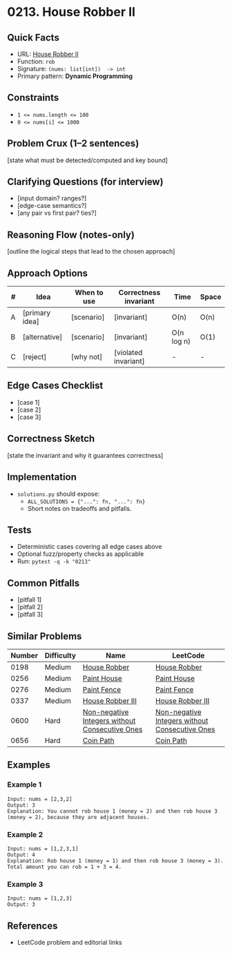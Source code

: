 # 0213. House Robber II

## Quick Facts

- URL: [House Robber II](https://leetcode.com/problems/house-robber-ii/)
- Function: `rob`
- Signature: `(nums: list[int])  -> int`
- Primary pattern: **Dynamic Programming**

## Constraints

- `1 <= nums.length <= 100`
- `0 <= nums[i] <= 1000`

## Problem Crux (1–2 sentences)

[state what must be detected/computed and key bound]

## Clarifying Questions (for interview)

- [input domain? ranges?]
- [edge-case semantics?]
- [any pair vs first pair? ties?]

## Reasoning Flow (notes-only)

[outline the logical steps that lead to the chosen approach]

## Approach Options

| # | Idea | When to use | Correctness invariant | Time | Space |
|---|------|-------------|-----------------------|------|-------|
| A | [primary idea] | [scenario] | [invariant] | O(n) | O(n) |
| B | [alternative] | [scenario] | [invariant] | O(n log n) | O(1) |
| C | [reject] | [why not] | [violated invariant] | - | - |

## Edge Cases Checklist

- [case 1]
- [case 2]
- [case 3]

## Correctness Sketch

[state the invariant and why it guarantees correctness]

## Implementation

- `solutions.py` should expose:
  - `ALL_SOLUTIONS = {"...": fn, "...": fn}`
  - Short notes on tradeoffs and pitfalls.

## Tests

- Deterministic cases covering all edge cases above
- Optional fuzz/property checks as applicable
- Run: `pytest -q -k "0213"`

## Common Pitfalls

- [pitfall 1]
- [pitfall 2]
- [pitfall 3]

## Similar Problems

| Number | Difficulty | Name | LeetCode |
|---|---|---|---|
| 0198 | Medium | [House Robber](../0198-house-robber/readme.md) | [House Robber](https://leetcode.com/problems/house-robber/) |
| 0256 | Medium | [Paint House](../0256-paint-house/readme.md) | [Paint House](https://leetcode.com/problems/paint-house/) |
| 0276 | Medium | [Paint Fence](../0276-paint-fence/readme.md) | [Paint Fence](https://leetcode.com/problems/paint-fence/) |
| 0337 | Medium | [House Robber III](../0337-house-robber-iii/readme.md) | [House Robber III](https://leetcode.com/problems/house-robber-iii/) |
| 0600 | Hard | [Non-negative Integers without Consecutive Ones](../0600-non-negative-integers-without-consecutive-ones/readme.md) | [Non-negative Integers without Consecutive Ones](https://leetcode.com/problems/non-negative-integers-without-consecutive-ones/) |
| 0656 | Hard | [Coin Path](../0656-coin-path/readme.md) | [Coin Path](https://leetcode.com/problems/coin-path/) |

## Examples

### Example 1

```text
Input: nums = [2,3,2]
Output: 3
Explanation: You cannot rob house 1 (money = 2) and then rob house 3 (money = 2), because they are adjacent houses.
```

### Example 2

```text
Input: nums = [1,2,3,1]
Output: 4
Explanation: Rob house 1 (money = 1) and then rob house 3 (money = 3).
Total amount you can rob = 1 + 3 = 4.
```

### Example 3

```text
Input: nums = [1,2,3]
Output: 3
```

## References

- LeetCode problem and editorial links
